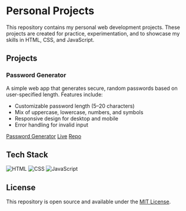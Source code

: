 # Personal Projects

This repository contains my personal web development projects. These projects are created for practice, experimentation, and to showcase my skills in HTML, CSS, and JavaScript.

## Projects

### Password Generator

A simple web app that generates secure, random passwords based on user-specified length. Features include:

- Customizable password length (5–20 characters)
- Mix of uppercase, lowercase, numbers, and symbols
- Responsive design for desktop and mobile
- Error handling for invalid input

[Password Generator](./password-generator)
[Live](https://NathanRayM.github.io/personal-projects/password-generator/)
[Repo](https://github.com/NathanRayM/personal-projects)

## Tech Stack

![HTML](https://img.shields.io/badge/HTML5-orange)
![CSS](https://img.shields.io/badge/CSS3-blue)
![JavaScript](https://img.shields.io/badge/JavaScript-yellow)

## License

This repository is open source and available under the [MIT License](LICENSE).

